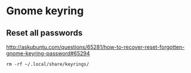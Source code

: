 # Gnome keyring

## Reset all passwords

<http://askubuntu.com/questions/65281/how-to-recover-reset-forgotten-gnome-keyring-password#65294>

    rm -rf ~/.local/share/keyrings/

